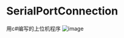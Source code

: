 SerialPortConnection
====================
用c#编写的上位机程序
![image](https://github.com/wanggangkun/SerialPortConnection/blob/master/screenshot/1.JPG)
